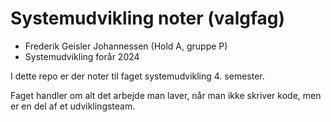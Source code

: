 # Systemudvikling noter (valgfag)

- Frederik Geisler Johannessen (Hold A, gruppe P)
- Systemudvikling forår 2024

I dette repo er der noter til faget systemudvikling 4. semester.

Faget handler om alt det arbejde man laver, når man ikke skriver kode, men er en del af et udviklingsteam. 
